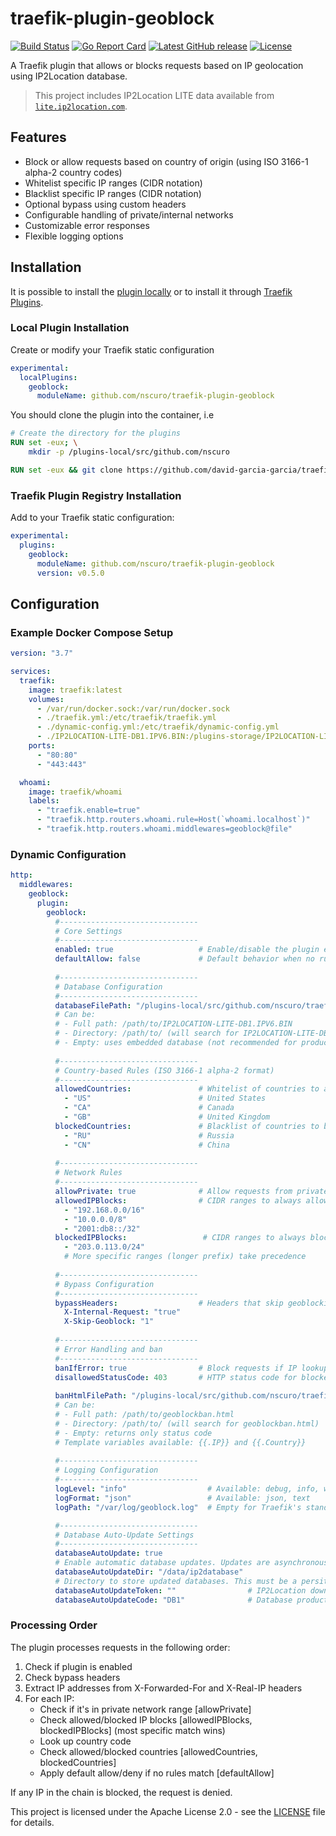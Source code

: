 # traefik-plugin-geoblock

[![Build Status](https://github.com/nscuro/traefik-plugin-geoblock/actions/workflows/ci.yml/badge.svg)](https://github.com/nscuro/traefik-plugin-geoblock/actions/workflows/ci.yml)
[![Go Report Card](https://goreportcard.com/badge/github.com/nscuro/traefik-plugin-geoblock)](https://goreportcard.com/report/github.com/nscuro/traefik-plugin-geoblock)
[![Latest GitHub release](https://img.shields.io/github/v/release/nscuro/traefik-plugin-geoblock?sort=semver)](https://github.com/nscuro/traefik-plugin-geoblock/releases/latest)
[![License](https://img.shields.io/badge/license-Apache%202.0-brightgreen.svg)](LICENSE)  

A Traefik plugin that allows or blocks requests based on IP geolocation using IP2Location database.

> This project includes IP2Location LITE data available from [`lite.ip2location.com`](https://lite.ip2location.com/database/ip-country).

## Features

- Block or allow requests based on country of origin (using ISO 3166-1 alpha-2 country codes)
- Whitelist specific IP ranges (CIDR notation)
- Blacklist specific IP ranges (CIDR notation)
- Optional bypass using custom headers
- Configurable handling of private/internal networks
- Customizable error responses
- Flexible logging options

## Installation

It is possible to install the [plugin locally](https://traefik.io/blog/using-private-plugins-in-traefik-proxy-2-5/) or to install it through [Traefik Plugins]([Plugins](https://plugins.traefik.io/plugins)).

### Local Plugin Installation

Create or modify your Traefik static configuration

```yaml
experimental:
  localPlugins:
    geoblock:
      moduleName: github.com/nscuro/traefik-plugin-geoblock
```

You should clone the plugin into the container, i.e

```dockerfile
# Create the directory for the plugins
RUN set -eux; \
    mkdir -p /plugins-local/src/github.com/nscuro

RUN set -eux && git clone https://github.com/david-garcia-garcia/traefik-plugin-geoblock /plugins-local/src/github.com/nscuro/traefik-plugin-geoblock --branch v1.0.0-beta.5 --single-branch
```

### Traefik Plugin Registry Installation

Add to your Traefik static configuration:

```yaml
experimental:
  plugins:
    geoblock:
      moduleName: github.com/nscuro/traefik-plugin-geoblock
      version: v0.5.0
```

## Configuration

### Example Docker Compose Setup

```yaml
version: "3.7"

services:
  traefik:
    image: traefik:latest
    volumes:
      - /var/run/docker.sock:/var/run/docker.sock
      - ./traefik.yml:/etc/traefik/traefik.yml
      - ./dynamic-config.yml:/etc/traefik/dynamic-config.yml
      - ./IP2LOCATION-LITE-DB1.IPV6.BIN:/plugins-storage/IP2LOCATION-LITE-DB1.IPV6.BIN
    ports:
      - "80:80"
      - "443:443"

  whoami:
    image: traefik/whoami
    labels:
      - "traefik.enable=true"
      - "traefik.http.routers.whoami.rule=Host(`whoami.localhost`)"
      - "traefik.http.routers.whoami.middlewares=geoblock@file"
```

### Dynamic Configuration

```yaml
http:
  middlewares:
    geoblock:
      plugin:
        geoblock:
          #-------------------------------
          # Core Settings
          #-------------------------------
          enabled: true                   # Enable/disable the plugin entirely
          defaultAllow: false             # Default behavior when no rules match (false = block)
          
          #-------------------------------
          # Database Configuration
          #-------------------------------
          databaseFilePath: "/plugins-local/src/github.com/nscuro/traefik-plugin-geoblock/IP2LOCATION-LITE-DB1.IPV6.BIN"
          # Can be:
          # - Full path: /path/to/IP2LOCATION-LITE-DB1.IPV6.BIN
          # - Directory: /path/to/ (will search for IP2LOCATION-LITE-DB1.IPV6.BIN)
          # - Empty: uses embedded database (not recommended for production)
          
          #-------------------------------
          # Country-based Rules (ISO 3166-1 alpha-2 format)
          #-------------------------------
          allowedCountries:               # Whitelist of countries to allow
            - "US"                        # United States
            - "CA"                        # Canada
            - "GB"                        # United Kingdom
          blockedCountries:               # Blacklist of countries to block
            - "RU"                        # Russia
            - "CN"                        # China
            
          #-------------------------------
          # Network Rules
          #-------------------------------
          allowPrivate: true              # Allow requests from private/internal networks (marked as "PRIVATE")
          allowedIPBlocks:                # CIDR ranges to always allow (highest priority)
            - "192.168.0.0/16"
            - "10.0.0.0/8"
            - "2001:db8::/32"
          blockedIPBlocks:                 # CIDR ranges to always block
            - "203.0.113.0/24"
            # More specific ranges (longer prefix) take precedence
          
          #-------------------------------
          # Bypass Configuration
          #-------------------------------
          bypassHeaders:                  # Headers that skip geoblocking entirely
            X-Internal-Request: "true"
            X-Skip-Geoblock: "1"
            
          #-------------------------------
          # Error Handling and ban
          #-------------------------------
          banIfError: true                # Block requests if IP lookup fails
          disallowedStatusCode: 403       # HTTP status code for blocked requests
          
          banHtmlFilePath: "/plugins-local/src/github.com/nscuro/traefik-plugin-geoblock/geoblockban.html"
          # Can be:
          # - Full path: /path/to/geoblockban.html
          # - Directory: /path/to/ (will search for geoblockban.html)
          # - Empty: returns only status code
          # Template variables available: {{.IP}} and {{.Country}}
          
          #-------------------------------
          # Logging Configuration
          #-------------------------------
          logLevel: "info"                  # Available: debug, info, warn, error
          logFormat: "json"                 # Available: json, text
          logPath: "/var/log/geoblock.log"  # Empty for Traefik's standard output

          #-------------------------------
          # Database Auto-Update Settings
          #-------------------------------
          databaseAutoUpdate: true                   
          # Enable automatic database updates. Updates are asynchronous and triggere during middleware startup. The updated database will be used when the middleware starts again.
          databaseAutoUpdateDir: "/data/ip2database" 
          # Directory to store updated databases. This must be a persitent volme in the traefik pod.
          databaseAutoUpdateToken: ""                # IP2Location download token (if using premium)
          databaseAutoUpdateCode: "DB1"              # Database product code to download (if using premium)

```

### Processing Order

The plugin processes requests in the following order:

1. Check if plugin is enabled
2. Check bypass headers
3. Extract IP addresses from X-Forwarded-For and X-Real-IP headers
4. For each IP:
   - Check if it's in private network range [allowPrivate]
   - Check allowed/blocked IP blocks [allowedIPBlocks, blockedIPBlocks] (most specific match wins)
   - Look up country code 
   - Check allowed/blocked countries [allowedCountries, blockedCountries]
   - Apply default allow/deny if no rules match [defaultAllow]

If any IP in the chain is blocked, the request is denied.

This project is licensed under the Apache License 2.0 - see the [LICENSE](LICENSE) file for details.
